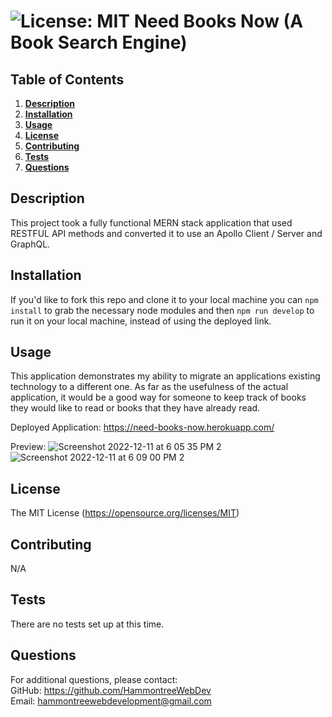 # ![License: MIT](https://img.shields.io/badge/License-MIT-yellow.svg) Need Books Now (A Book Search Engine)
  ## Table of Contents
  1. **[Description](#description)**<br>
  2. **[Installation](#installation)**<br>
  3. **[Usage](#usage)**<br>
  4. **[License](#license)**<br>
  5. **[Contributing](#contributing)**<br>
  6. **[Tests](#tests)**<br>
  7. **[Questions](#questions)**<br>
  ## Description
  This project took a fully functional MERN stack application that used RESTFUL API methods and converted it to use an Apollo Client / Server and GraphQL.
  ## Installation
  If you'd like to fork this repo and clone it to your local machine you can `npm install` to grab the necessary node modules and then `npm run develop` to run it on your local machine, instead of using the deployed link.
  ## Usage
  This application demonstrates my ability to migrate an applications existing technology to a different one. As far as the usefulness of the actual application, it would be a good way for someone to keep track of books they would like to read or books that they have already read.
  
  Deployed Application: https://need-books-now.herokuapp.com/
  
  Preview: 
  ![Screenshot 2022-12-11 at 6 05 35 PM 2](https://user-images.githubusercontent.com/113649683/206934265-fb4cba58-4cbe-4bd9-9e78-b888a18c66d6.png)
  ![Screenshot 2022-12-11 at 6 09 00 PM 2](https://user-images.githubusercontent.com/113649683/206934391-d2d059b2-0b37-4955-b99c-6adf6a334926.png)
  ## License
  The MIT License (https://opensource.org/licenses/MIT)
  ## Contributing
  N/A
  ## Tests
  There are no tests set up at this time.
  ## Questions
  For additional questions, please contact:<br>
  GitHub: https://github.com/HammontreeWebDev<br>
  Email: hammontreewebdevelopment@gmail.com
